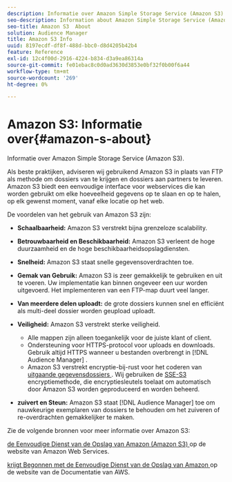 ```yaml
---
description: Informatie over Amazon Simple Storage Service (Amazon S3).
seo-description: Information about Amazon Simple Storage Service (Amazon S3).
seo-title: Amazon S3  About
solution: Audience Manager
title: Amazon S3 Info
uuid: 8197ecdf-df8f-488d-bbc0-d8d4205b42b4
feature: Reference
exl-id: 12c4f00d-2916-4224-b834-d3a9ea86314a
source-git-commit: fe01ebac8c0d0ad3630d3853e0bf32f0b00f6a44
workflow-type: tm+mt
source-wordcount: '269'
ht-degree: 0%

---
```


# Amazon S3: Informatie over{#amazon-s-about}

Informatie over Amazon Simple Storage Service (Amazon S3).

Als beste praktijken, adviseren wij gebruikend Amazon S3 in plaats van FTP als methode om dossiers van te krijgen en dossiers aan partners te leveren. Amazon S3 biedt een eenvoudige interface voor webservices die kan worden gebruikt om elke hoeveelheid gegevens op te slaan en op te halen, op elk gewenst moment, vanaf elke locatie op het web.

De voordelen van het gebruik van Amazon S3 zijn:

* **Schaalbaarheid:** Amazon S3 verstrekt bijna grenzeloze scalability.
* **Betrouwbaarheid en Beschikbaarheid:** Amazon S3 verleent de hoge duurzaamheid en de hoge beschikbaarheidsopslagdiensten.
* **Snelheid:** Amazon S3 staat snelle gegevensoverdrachten toe.
* **Gemak van Gebruik:** Amazon S3 is zeer gemakkelijk te gebruiken en uit te voeren. Uw implementatie kan binnen ongeveer een uur worden uitgevoerd. Het implementeren van een FTP-map duurt veel langer.
* **Van meerdere delen uploadt:** de grote dossiers kunnen snel en efficiënt als multi-deel dossier worden geupload uploadt.
* **Veiligheid:** Amazon S3 verstrekt sterke veiligheid.

   * Alle mappen zijn alleen toegankelijk voor de juiste klant of client.
   * Ondersteuning voor HTTPS-protocol voor uploads en downloads. Gebruik altijd HTTPS wanneer u bestanden overbrengt in [!DNL Audience Manager] .
   * Amazon S3 verstrekt encryptie-bij-rust voor het coderen van [ uitgaande gegevensdossiers ](../integration/receiving-audience-data/batch-outbound-transfers/outbound-file-name-contents.md). Wij gebruiken de [ SSE-S3 ](https://docs.aws.amazon.com/AmazonS3/latest/dev/serv-side-encryption.html) encryptiemethode, die encryptiesleutels toelaat om automatisch door Amazon S3 worden geproduceerd en worden beheerd.

* **zuivert en Steun:** Amazon S3 staat [!DNL Audience Manager] toe om nauwkeurige exemplaren van dossiers te behouden om het zuiveren of re-overdrachten gemakkelijker te maken.

Zie de volgende bronnen voor meer informatie over Amazon S3:

[ de Eenvoudige Dienst van de Opslag van Amazon (Amazon S3) ](https://aws.amazon.com/s3/) op de website van Amazon Web Services.

[ krijgt Begonnen met de Eenvoudige Dienst van de Opslag van Amazon ](https://docs.aws.amazon.com/AmazonS3/latest/gsg/GetStartedWithS3.html) op de website van de Documentatie van AWS.
